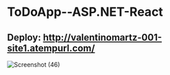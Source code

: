 # ToDoApp--ASP.NET-React
## Deploy: http://valentinomartz-001-site1.atempurl.com/

![Screenshot (46)](https://user-images.githubusercontent.com/93661868/217140753-c2805681-a3b0-4cb3-8455-81d4e2e63110.png)

